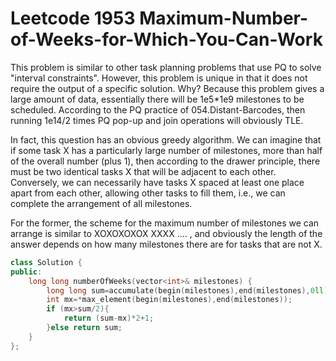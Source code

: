 # Leetcode 1953 Maximum-Number-of-Weeks-for-Which-You-Can-Work
This problem is similar to other task planning problems that use PQ to solve "interval constraints". However, this problem is unique in that it does not require the output of a specific solution. Why? Because this problem gives a large amount of data, essentially there will be 1e5*1e9 milestones to be scheduled. According to the PQ practice of 054.Distant-Barcodes, then running 1e14/2 times PQ pop-up and join operations will obviously TLE.

In fact, this question has an obvious greedy algorithm. We can imagine that if some task X has a particularly large number of milestones, more than half of the overall number (plus 1), then according to the drawer principle, there must be two identical tasks X that will be adjacent to each other. Conversely, we can necessarily have tasks X spaced at least one place apart from each other, allowing other tasks to fill them, i.e., we can complete the arrangement of all milestones.

For the former, the scheme for the maximum number of milestones we can arrange is similar to XOXOXOXOX XXXX .... , and obviously the length of the answer depends on how many milestones there are for tasks that are not X.

```cpp
class Solution {
public:
    long long numberOfWeeks(vector<int>& milestones) {
        long long sum=accumulate(begin(milestones),end(milestones),0ll);
        int mx=*max_element(begin(milestones),end(milestones));
        if (mx>sum/2){
            return (sum-mx)*2+1;
        }else return sum;
    }
};
```

